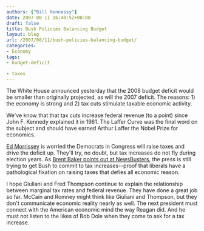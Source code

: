 ```yaml
---
authors: ["Bill Hennessy"]
date: 2007-08-11 16:48:52+00:00
draft: false
title: Bush Policies Balancing Budget
layout: blog
url: /2007/08/11/bush-policies-balancing-budget/
categories:
- Economy
tags:
- budget-deficit

- taxes
---
```


The White House announced yesterday that the 2008 budget deficit would be smaller than originally projected, as will the 2007 deficit.  The reasons:  1) the economy is strong and 2) tax cuts stimulate taxable economic activity.

We've know that that tax cuts increase federal revenue (to a point) since John F. Kennedy explained it in 1961.  The Laffer Curve was the final word on the subject and should have earned Arthur Laffer the Nobel Prize for economics.

[Ed Morrissey](https://www.captainsquartersblog.com/mt/archives/011183.php) is worried the Democrats in Congress will raise taxes and drive the deficit up.  They'll try, no doubt, but tax increases do not fly during election years.  As [Brent Baker points out at NewsBusters](https://www.newsbusters.org/blogs/brent-baker/2007/08/10/presidential-press-conference-reporters-push-bush-agree-raise-taxes?referer=sphere_related_content), the press is still trying to get Bush to commit to tax increases--proof that liberals have a pathological fixation on raising taxes that defies all economic reason.

I hope Giuliani and Fred Thompson continue to explain the relationship between marginal tax rates and federal revenue.  They have done a great job so far.  McCain and Romney might think like Giuliani and Thompson, but they don't communicate economic reality nearly as well.   The next president must connect with the American economic mind the way Reagan did.  And he must not listen to the likes of Bob Dole when they come to ask for a tax increase.
